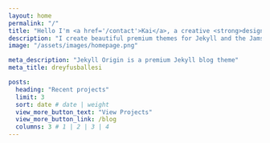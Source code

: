 ```yaml
---
layout: home
permalink: "/"
title: "Hello I'm <a href='/contact'>Kai</a>, a creative <strong>designer</strong> and <em>coder</em>."
description: "I create beautiful premium themes for Jekyll and the Jamstack 🔨✨"
image: "/assets/images/homepage.png"

meta_description: "Jekyll Origin is a premium Jekyll blog theme"
meta_title: dreyfusballesi

posts:
  heading: "Recent projects"
  limit: 3
  sort: date # date | weight
  view_more_button_text: "View Projects"
  view_more_button_link: /blog
  columns: 3 # 1 | 2 | 3 | 4
---
```

